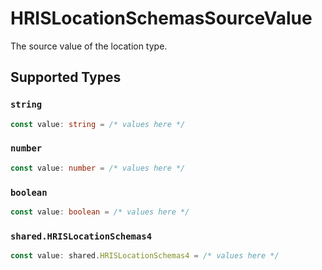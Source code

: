 # HRISLocationSchemasSourceValue

The source value of the location type.


## Supported Types

### `string`

```typescript
const value: string = /* values here */
```

### `number`

```typescript
const value: number = /* values here */
```

### `boolean`

```typescript
const value: boolean = /* values here */
```

### `shared.HRISLocationSchemas4`

```typescript
const value: shared.HRISLocationSchemas4 = /* values here */
```

